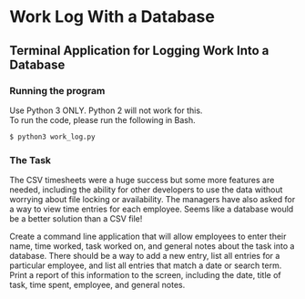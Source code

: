 # Work Log With a Database
## Terminal Application for Logging Work Into a Database

### Running the program

Use Python 3 ONLY. Python 2 will not work for this.\
To run the code, please run the following in Bash.

```bash
$ python3 work_log.py
```

### The Task

The CSV timesheets were a huge success but some more features are needed, including the ability for other developers to use the data without worrying about file locking or availability. The managers have also asked for a way to view time entries for each employee. Seems like a database would be a better solution than a CSV file!

Create a command line application that will allow employees to enter their name, time worked, task worked on, and general notes about the task into a database. There should be a way to add a new entry, list all entries for a particular employee, and list all entries that match a date or search term. Print a report of this information to the screen, including the date, title of task, time spent, employee, and general notes.